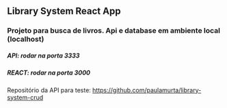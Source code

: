 ## Library System React App

### Projeto para busca de livros. Api e database em ambiente local (localhost)
##### API: rodar na porta 3333
##### REACT: rodar na porta 3000

Repositório da API para teste: https://github.com/paulamurta/library-system-crud
